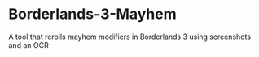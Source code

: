# Borderlands-3-Mayhem
A tool that rerolls mayhem modifiers in Borderlands 3 using screenshots and an OCR
